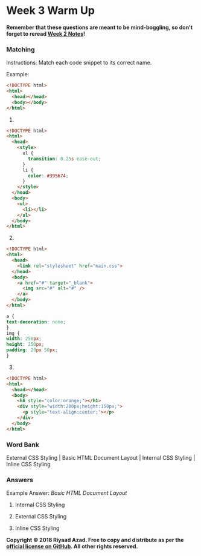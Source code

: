 # Week 3 Warm Up

**Remember that these questions are meant to be mind-boggling, so don't forget to reread [Week 2 Notes](https://ra-coding-club.github.io/week-2/)!**

### Matching

Instructions: Match each code snippet to its correct name.

Example: 
```` HTML 
<!DOCTYPE html>
<html>
  <head></head>
  <body></body>
</html>
````

1. 
```` HTML 
<!DOCTYPE html>
<html>
  <head>
    <style>
      ul {
        transition: 0.25s ease-out;
      }  
      li {
        color: #395674;
      }
    </style>
  </head>
  <body>
    <ul>
      <li></li>
    </ul>
  </body>
</html>
````

2. 
```` HTML
<!DOCTYPE html>
<html>
  <head>
    <link rel="stylesheet" href="main.css">
  </head>
  <body>
    <a href="#" target="_blank">
      <img src="#" alt="#" />
    </a>
  </body>
</html>
````
```` CSS
a {
text-decoration: none;
}
img {
width: 250px;
height: 250px;
padding: 20px 50px;
}
````
3. 
```` HTML
<!DOCTYPE html>
<html>
  <head></head>
  <body>
    <h6 style="color:orange;"></h1>
    <div style="width:200px;height:150px;">
      <p style="text-align:center;"></p>
    </div>
  </body>
</html>
````

### Word Bank

External CSS Styling | Basic HTML Document Layout | Internal CSS Styling | Inline CSS Styling

### Answers

Example Answer: *Basic HTML Document Layout*

1. Internal CSS Styling

2. External CSS Styling

3. Inline CSS Styling

**Copyright &copy; 2018 Riyaad Azad. Free to copy and distribute as per the [official license on GitHub](https://github.com/ra-coding-club/coding-club/blob/master/LICENSE). All other rights reserved.** 
